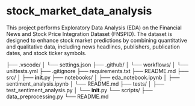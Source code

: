 # stock_market_data_analysis

This project performs Exploratory Data Analysis (EDA) on the Financial News and Stock Price Integration Dataset (FNSPID). The dataset is designed to enhance stock market predictions by combining quantitative and qualitative data, including news headlines, publishers, publication dates, and stock ticker symbols.

├── .vscode/
│ └── settings.json
├── .github/
│ └── workflows/
│ └── unittests.yml
├── .gitignore
├── requirements.txt
├── README.md
├── src/
│ ├── **init**.py
├── notebooks/
│ ├── eda_notebook.ipynb
│ ├── sentiment_analysis.ipynb
│ └── README.md
├── tests/
│ ├── test_sentiment_analysis.py
│ └── **init**.py
└── scripts/
├── data_preprocessing.py
└── README.md
